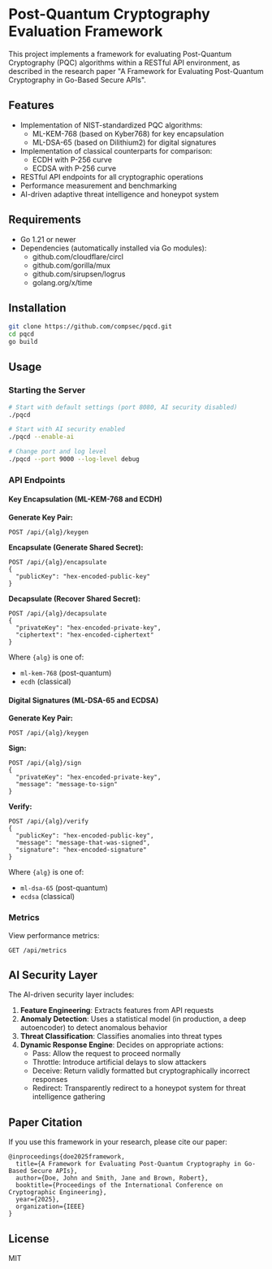 # Post-Quantum Cryptography Evaluation Framework

This project implements a framework for evaluating Post-Quantum Cryptography (PQC) algorithms within a RESTful API environment, as described in the research paper "A Framework for Evaluating Post-Quantum Cryptography in Go-Based Secure APIs".

## Features

- Implementation of NIST-standardized PQC algorithms:
  - ML-KEM-768 (based on Kyber768) for key encapsulation
  - ML-DSA-65 (based on Dilithium2) for digital signatures
- Implementation of classical counterparts for comparison:
  - ECDH with P-256 curve
  - ECDSA with P-256 curve
- RESTful API endpoints for all cryptographic operations
- Performance measurement and benchmarking
- AI-driven adaptive threat intelligence and honeypot system

## Requirements

- Go 1.21 or newer
- Dependencies (automatically installed via Go modules):
  - github.com/cloudflare/circl
  - github.com/gorilla/mux
  - github.com/sirupsen/logrus
  - golang.org/x/time

## Installation

```bash
git clone https://github.com/compsec/pqcd.git
cd pqcd
go build
```

## Usage

### Starting the Server

```bash
# Start with default settings (port 8080, AI security disabled)
./pqcd

# Start with AI security enabled
./pqcd --enable-ai

# Change port and log level
./pqcd --port 9000 --log-level debug
```

### API Endpoints

#### Key Encapsulation (ML-KEM-768 and ECDH)

**Generate Key Pair:**
```
POST /api/{alg}/keygen
```

**Encapsulate (Generate Shared Secret):**
```
POST /api/{alg}/encapsulate
{
  "publicKey": "hex-encoded-public-key"
}
```

**Decapsulate (Recover Shared Secret):**
```
POST /api/{alg}/decapsulate
{
  "privateKey": "hex-encoded-private-key",
  "ciphertext": "hex-encoded-ciphertext"
}
```

Where `{alg}` is one of:
- `ml-kem-768` (post-quantum)
- `ecdh` (classical)

#### Digital Signatures (ML-DSA-65 and ECDSA)

**Generate Key Pair:**
```
POST /api/{alg}/keygen
```

**Sign:**
```
POST /api/{alg}/sign
{
  "privateKey": "hex-encoded-private-key",
  "message": "message-to-sign"
}
```

**Verify:**
```
POST /api/{alg}/verify
{
  "publicKey": "hex-encoded-public-key",
  "message": "message-that-was-signed",
  "signature": "hex-encoded-signature"
}
```

Where `{alg}` is one of:
- `ml-dsa-65` (post-quantum)
- `ecdsa` (classical)

### Metrics

View performance metrics:
```
GET /api/metrics
```

## AI Security Layer

The AI-driven security layer includes:

1. **Feature Engineering**: Extracts features from API requests
2. **Anomaly Detection**: Uses a statistical model (in production, a deep autoencoder) to detect anomalous behavior
3. **Threat Classification**: Classifies anomalies into threat types
4. **Dynamic Response Engine**: Decides on appropriate actions:
   - Pass: Allow the request to proceed normally
   - Throttle: Introduce artificial delays to slow attackers
   - Deceive: Return validly formatted but cryptographically incorrect responses
   - Redirect: Transparently redirect to a honeypot system for threat intelligence gathering

## Paper Citation

If you use this framework in your research, please cite our paper:
```
@inproceedings{doe2025framework,
  title={A Framework for Evaluating Post-Quantum Cryptography in Go-Based Secure APIs},
  author={Doe, John and Smith, Jane and Brown, Robert},
  booktitle={Proceedings of the International Conference on Cryptographic Engineering},
  year={2025},
  organization={IEEE}
}
```

## License

MIT 